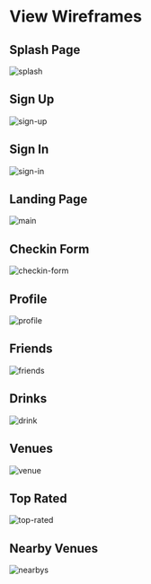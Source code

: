 # View Wireframes

## Splash Page
![splash]

## Sign Up
![sign-up]

## Sign In
![sign-in]

## Landing Page
![main]

## Checkin Form
![checkin-form]

## Profile
![profile]

## Friends
![friends]

## Drinks
![drink]

## Venues
![venue]

## Top Rated
![top-rated]

## Nearby Venues
![nearbys]

[splash]: ./wireframes/splash.png
[sign-up]: ./wireframes/sign_up.png
[sign-in]: ./wireframes/sign_in.png
[main]: ./wireframes/main.png
[checkin-form]: ./wireframes/checkin.png
[profile]: ./wireframes/profile.png
[friends]: ./wireframes/friends.png
[drink]: ./wireframes/drink.png
[venue]: ./wireframes/venue.png
[top-rated]: ./wireframes/top_rated.png
[nearbys]: ./wireframes/nearbys.png